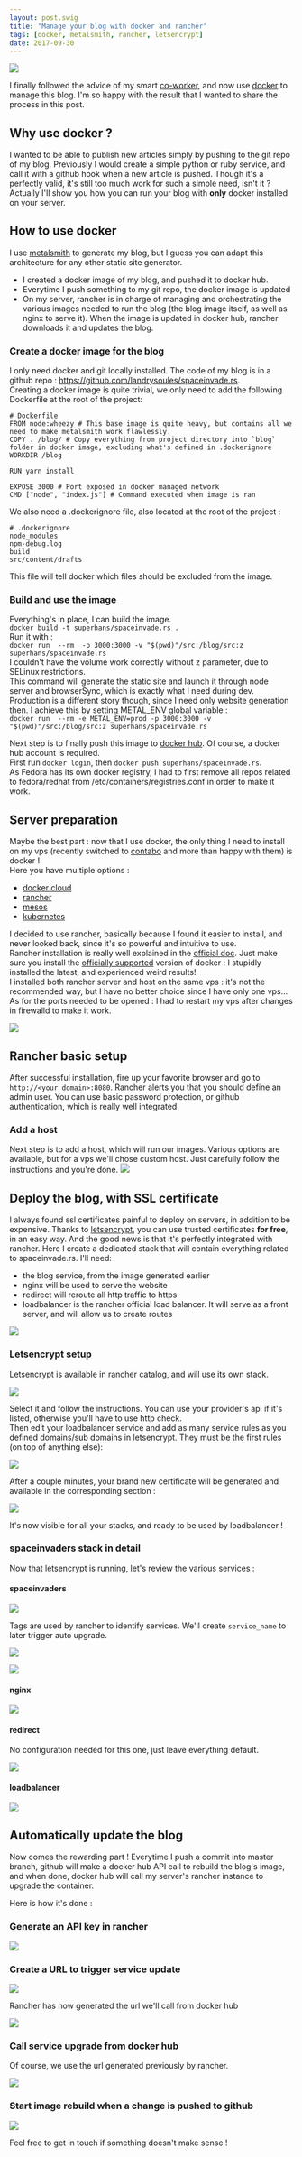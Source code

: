 ```yaml
---
layout: post.swig
title: "Manage your blog with docker and rancher"
tags: [docker, metalsmith, rancher, letsencrypt]
date: 2017-09-30
---
```


<img src="/images/201710/docker.png" class="img-responsive">

I finally followed the advice of my smart [co-worker](http://blog.zedroot.org/), and now use [docker](https://www.docker.com) to manage this blog. I'm so happy with the result that I wanted to share the process in this post.

## Why use docker ?
I wanted to be able to publish new articles simply by pushing to the git repo of my blog. Previously I would create a simple python or ruby service, and call it with a github hook when a new article is pushed. Though it's a perfectly valid, it's still too much work for such a simple need, isn't it ?  
Actually I'll show you how you can run your blog with **only** docker installed on your server.

## How to use docker
I use [metalsmith](http://www.metalsmith.io/) to generate my blog, but I guess you can adapt this architecture for any other static site generator.  
- I created a docker image of my blog, and pushed it to docker hub.  
- Everytime I push something to my git repo, the docker image is updated
- On my server, rancher is in charge of managing and orchestrating the various images needed to run the blog (the blog image itself, as well as nginx to serve it). When the image is updated in docker hub, rancher downloads it and updates the blog.

### Create a docker image for the blog
I only need docker and git locally installed. The code of my blog is in a github repo : https://github.com/landrysoules/spaceinvade.rs.  
Creating a docker image is quite trivial, we only need to add the following Dockerfile at the root of the project:

~~~ docker
# Dockerfile
FROM node:wheezy # This base image is quite heavy, but contains all we need to make metalsmith work flawlessly.
COPY . /blog/ # Copy everything from project directory into `blog` folder in docker image, excluding what's defined in .dockerignore
WORKDIR /blog

RUN yarn install

EXPOSE 3000 # Port exposed in docker managed network
CMD ["node", "index.js"] # Command executed when image is ran
~~~

We also need a .dockerignore file, also located at the root of the project :

~~~ docker
# .dockerignore
node_modules
npm-debug.log
build
src/content/drafts
~~~
This file will tell docker which files should be excluded from the image.

### Build and use the image
Everything's in place, I can build the image.  
```docker build -t superhans/spaceinvade.rs .```  
Run it with :  
```docker run  --rm  -p 3000:3000 -v "$(pwd)"/src:/blog/src:z superhans/spaceinvade.rs```  
I couldn't have the volume work correctly without z parameter, due to SELinux restrictions.  
This command will generate the static site and launch it through node server and browserSync, which is exactly what I need during dev. Production is a different story though, since I need only website generation then. I achieve this by setting METAL_ENV global variable :  
```docker run  --rm -e METAL_ENV=prod -p 3000:3000 -v "$(pwd)"/src:/blog/src:z superhans/spaceinvade.rs```

Next step is to finally push this image to [docker hub](https://hub.docker.com/). Of course, a docker hub account is required.  
First run ```docker login```, then ```docker push superhans/spaceinvade.rs```.  
As Fedora has its own docker registry, I had to first remove all repos related to fedora/redhat from /etc/containers/registries.conf in order to make it work.

## Server preparation
Maybe the best part : now that I use docker, the only thing I need to install on my vps (recently switched to [contabo](https://contabo.com/) and more than happy with them) is docker !  
Here you have multiple options :
- [docker cloud](https://cloud.docker.com)
- [rancher](https://rancher.com)
- [mesos](https://mesos.apache.org/)
- [kubernetes](https://kubernetes.io/)

I decided to use rancher, basically because I found it easier to install, and never looked back, since it's so powerful and intuitive to use.  
Rancher installation is really well explained in the [official doc](https://rancher.com/docs/rancher/v1.6/en/installing-rancher/installing-server/). Just make sure you install the [officially supported](https://rancher.com/docs/rancher/v1.6/en/hosts/#supported-docker-versions) version of docker : I stupidly installed the latest, and experienced weird results!  
I installed both rancher server and host on the same vps : it's not the recommended way, but I have no better choice since I have only one vps...  
As for the ports needed to be opened : I had to restart my vps after changes in firewalld to make it work.

<img src="/images/201710/rancher.png" class="img-responsive">

## Rancher basic setup
After successful installation, fire up your favorite browser and go to ```http://<your domain>:8080```. Rancher alerts you that you should define an admin user. You can use basic password protection, or github authentication, which is really well integrated.

### Add a host
Next step is to add a host, which will run our images. Various options are available, but for a vps we'll chose custom host. Just carefully follow the instructions and you're done.
<a href="/images/201710/host.png" data-lightbox="host" ><img src="/images/201710/host.png" class="img-responsive"></a>

## Deploy the blog, with SSL certificate
I always found ssl certificates painful to deploy on servers, in addition to be expensive. Thanks to [letsencrypt](https://letsencrypt.org/), you can use trusted certificates **for free**, in an easy way. And the good news is that it's perfectly integrated with rancher.
Here I create a dedicated stack that will contain everything related to spaceinvade.rs. I'll need:
- the blog service, from the image generated earlier
- nginx will be used to serve the website
- redirect will reroute all http traffic to https
- loadbalancer is the rancher official load balancer. It will serve as a front server, and will allow us to create routes  

<a href="/images/201710/spaceinvaders-stack.png" data-lightbox="spaceinvaders-stack"><img src="/images/201710/spaceinvaders-stack.png" class="img-responsive"></a>

### Letsencrypt setup
Letsencrypt is available in rancher catalog, and will use its own stack.

<a href="/images/201710/catalog.png" data-lightbox="catalog" ><img src="/images/201710/catalog.png" class="img-responsive"></a>

Select it and follow the instructions. You can use your provider's api if it's listed, otherwise you'll have to use http check.  
Then edit your loadbalancer service and add as many service rules as you defined domains/sub domains in letsencrypt. They must be the first rules (on top of anything else):

<a href="/images/201710/loadbalancer-ssl.png" data-lightbox="loadbalancer-ssl"><img src="/images/201710/loadbalancer-ssl.png" class="img-responsive"></a>

After a couple minutes, your brand new certificate will be generated and available in the corresponding section :

<a href="/images/201710/certificates.png" data-lightbox="certificates" ><img src="/images/201710/certificates.png" class="img-responsive"></a>

It's now visible for all your stacks, and ready to be used by loadbalancer !

### spaceinvaders stack in detail
Now that letsencrypt is running, let's review the various services :

#### spaceinvaders

<a href="/images/201710/spaceinvaders-1.png" data-lightbox="spaceinvaders-1" ><img src="/images/201710/spaceinvaders-1.png" class="img-responsive"></a>

Tags are used by rancher to identify services. We'll create ```service_name``` to later trigger auto upgrade.  

<a href="/images/201710/spaceinvaders-1b.png" data-lightbox="spaceinvaders-1b" ><img src="/images/201710/spaceinvaders-1b.png" class="img-responsive"></a>

<a href="/images/201710/spaceinvaders-2.png" data-lightbox="spaceinvaders-2"><img src="/images/201710/spaceinvaders-2.png" class="img-responsive"></a>


#### nginx

<a href="/images/201710/nginx.png" data-lightbox="nginx"><img src="/images/201710/nginx.png" class="img-responsive"></a>


#### redirect

No configuration needed for this one, just leave everything default.

<a href="/images/201710/redirect.png" data-lightbox="redirect"><img src="/images/201710/redirect.png" class="img-responsive"></a>


#### loadbalancer

<a href="/images/201710/loadbalancer.png" data-lightbox="loadbalancer"><img src="/images/201710/loadbalancer.png" class="img-responsive"></a>

## Automatically update the blog

Now comes the rewarding part ! Everytime I push a commit into master branch, github will make a docker hub API call to rebuild the blog's image, and when done, docker hub will call my server's rancher instance to upgrade the container.

Here is how it's done :

### Generate an API key in rancher

<a href="/images/201710/apikey.png" data-lightbox="apikey"><img src="/images/201710/apikey.png" class="img-responsive"></a>

### Create a URL to trigger service update

<a href="/images/201710/rancherhook.png" data-lightbox="rancherhook"><img src="/images/201710/rancherhook.png" class="img-responsive"></a>

Rancher has now generated the url we'll call from docker hub

<a href="/images/201710/rancherurl.png" data-lightbox="rancherurl"><img src="/images/201710/rancherurl.png" class="img-responsive"></a>

### Call service upgrade from docker hub

Of course, we use the url generated previously by rancher.

<a href="/images/201710/hub1.png" data-lightbox="hub1"><img src="/images/201710/hub1.png" class="img-responsive"></a>

### Start image rebuild when a change is pushed to github

<a href="/images/201710/hub2.png" data-lightbox="hub2"><img src="/images/201710/hub2.png" class="img-responsive"></a>

Feel free to get in touch if something doesn't make sense !

